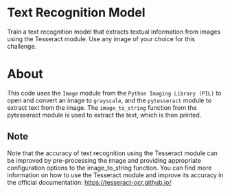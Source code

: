 # Text Recognition Model

Train a text recognition model that extracts textual information from images using the Tesseract module. Use any image of your choice for this challenge. 

# About

This code uses the `Image` module from the `Python Imaging Library (PIL)` to open and convert an image to `grayscale`, and the `pytesseract` module to extract text from the image. The `image_to_string` function from the pytesseract module is used to extract the text, which is then printed.

## Note
Note that the accuracy of text recognition using the Tesseract module can be improved by pre-processing the image and providing appropriate configuration options to the image_to_string function. You can find more information on how to use the Tesseract module and improve its accuracy in the official documentation: https://tesseract-ocr.github.io/
